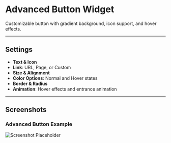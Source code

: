 # Advanced Button Widget

Customizable button with gradient background, icon support, and hover effects.

---

## Settings

- **Text & Icon**
- **Link**: URL, Page, or Custom
- **Size & Alignment**
- **Color Options**: Normal and Hover states
- **Border & Radius**
- **Animation**: Hover effects and entrance animation

---

## Screenshots

### Advanced Button Example
![Screenshot Placeholder](../../.vuepress/public/screenshot.png)
